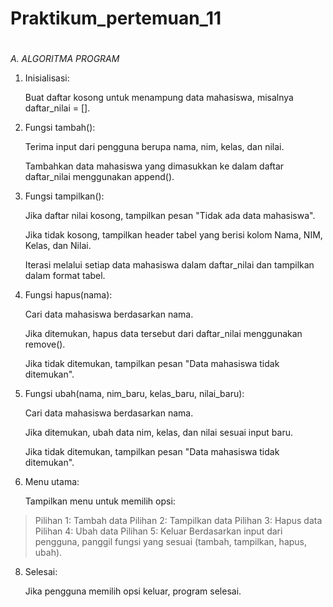 # Praktikum_pertemuan_11

#

*A. ALGORITMA PROGRAM*


1. Inisialisasi:

   Buat daftar kosong untuk menampung data mahasiswa, misalnya daftar_nilai = [].
   
2. Fungsi tambah():

   Terima input dari pengguna berupa nama, nim, kelas, dan nilai.
   
   Tambahkan data mahasiswa yang dimasukkan ke dalam daftar daftar_nilai menggunakan append().
   
3. Fungsi tampilkan():

   Jika daftar nilai kosong, tampilkan pesan "Tidak ada data mahasiswa".
   
   Jika tidak kosong, tampilkan header tabel yang berisi kolom Nama, NIM, Kelas, dan Nilai.
   
   Iterasi melalui setiap data mahasiswa dalam daftar_nilai dan tampilkan dalam format tabel.
   
4. Fungsi hapus(nama):

   Cari data mahasiswa berdasarkan nama.
   
   Jika ditemukan, hapus data tersebut dari daftar_nilai menggunakan remove().
   
   Jika tidak ditemukan, tampilkan pesan "Data mahasiswa tidak ditemukan".
   
5. Fungsi ubah(nama, nim_baru, kelas_baru, nilai_baru):

   Cari data mahasiswa berdasarkan nama.
   
   Jika ditemukan, ubah data nim, kelas, dan nilai sesuai input baru.
   
   Jika tidak ditemukan, tampilkan pesan "Data mahasiswa tidak ditemukan".
   
7. Menu utama:

   Tampilkan menu untuk memilih opsi:
>Pilihan 1: Tambah data
>Pilihan 2: Tampilkan data
>Pilihan 3: Hapus data
>Pilihan 4: Ubah data
>Pilihan 5: Keluar
   Berdasarkan input dari pengguna, panggil fungsi yang sesuai (tambah, tampilkan, hapus, ubah).

8. Selesai:

   Jika pengguna memilih opsi keluar, program selesai.
